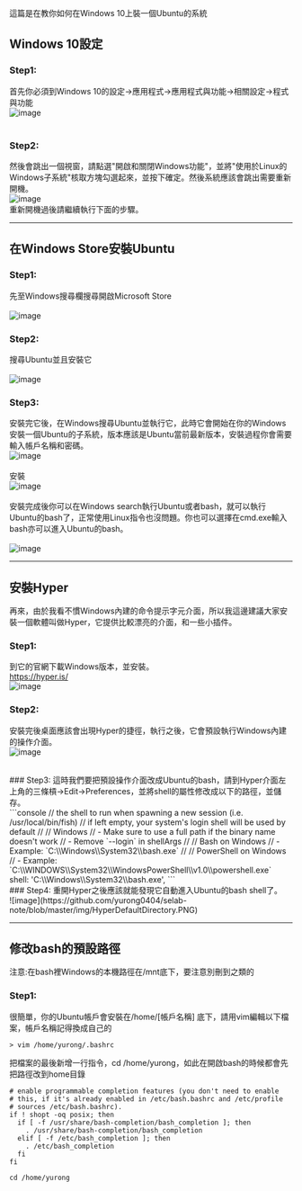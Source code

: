這篇是在教你如何在Windows 10上裝一個Ubuntu的系統

## Windows 10設定
### Step1:
首先你必須到Windows 10的設定->應用程式->應用程式與功能->相關設定->程式與功能<br>
![image](https://github.com/yurong0404/selab-note/blob/master/img/WindowsSetting.PNG)
<br><br>
### Step2:
然後會跳出一個視窗，請點選"開啟和關閉Windows功能"，並將"使用於Linux的Windows子系統"核取方塊勾選起來，並按下確定。然後系統應該會跳出需要重新開機。<br>
![image](https://github.com/yurong0404/selab-note/blob/master/img/WindowsSetting2.PNG)
<br>重新開機過後請繼續執行下面的步驟。<br>

---
## 在Windows Store安裝Ubuntu
### Step1:
先至Windows搜尋欄搜尋開啟Microsoft Store<br><br>
![image](https://github.com/yurong0404/selab-note/blob/master/img/SearchMicrosoftStore.PNG)

### Step2:
搜尋Ubuntu並且安裝它<br><br>
![image](https://github.com/yurong0404/selab-note/blob/master/img/SearchUbuntu.PNG)

### Step3:
安裝完它後，在Windows搜尋Ubuntu並執行它，此時它會開始在你的Windows安裝一個Ubuntu的子系統，版本應該是Ubuntu當前最新版本，安裝過程你會需要輸入帳戶名稱和密碼。<br>
![image](https://github.com/yurong0404/selab-note/blob/master/img/SearchUbuntu2.PNG)
<br><br>安裝<br>
![image](https://github.com/yurong0404/selab-note/blob/master/img/InstallUbuntu.PNG)
<br><br>安裝完成後你可以在Windows search執行Ubuntu或者bash，就可以執行Ubuntu的bash了，正常使用Linux指令也沒問題。你也可以選擇在cmd.exe輸入bash亦可以進入Ubuntu的bash。<br><br>
![image](https://github.com/yurong0404/selab-note/blob/master/img/cmdexe.PNG)
<br>

---
## 安裝Hyper
再來，由於我看不慣Windows內建的命令提示字元介面，所以我這邊建議大家安裝一個軟體叫做Hyper，它提供比較漂亮的介面，和一些小插件。<br>

### Step1:
到它的官網下載Windows版本，並安裝。<br>
https://hyper.is/<br>
![image](https://github.com/yurong0404/selab-note/blob/master/img/HyperHomepage.PNG)

### Step2:
安裝完後桌面應該會出現Hyper的捷徑，執行之後，它會預設執行Windows內建的操作介面。<br>
![image](https://github.com/yurong0404/selab-note/blob/master/img/HyperDefaultcmd.PNG)

<br>
### Step3:
這時我們要把預設操作介面改成Ubuntu的bash，請到Hyper介面左上角的三條槓->Edit->Preferences，並將shell的屬性修改成以下的路徑，並儲存。<br>
```console
    // the shell to run when spawning a new session (i.e. /usr/local/bin/fish)
    // if left empty, your system's login shell will be used by default
    //
    // Windows
    // - Make sure to use a full path if the binary name doesn't work
    // - Remove `--login` in shellArgs
    //
    // Bash on Windows
    // - Example: `C:\\Windows\\System32\\bash.exe`
    //
    // PowerShell on Windows
    // - Example: `C:\\WINDOWS\\System32\\WindowsPowerShell\\v1.0\\powershell.exe`
    shell: 'C:\\Windows\\System32\\bash.exe',
```

<br>
### Step4:
重開Hyper之後應該就能發現它自動進入Ubuntu的bash shell了。<br>
![image](https://github.com/yurong0404/selab-note/blob/master/img/HyperDefaultDirectory.PNG)

---
## 修改bash的預設路徑
注意:在bash裡Windows的本機路徑在/mnt底下，要注意別刪到之類的<br>

### Step1:
很簡單，你的Ubuntu帳戶會安裝在/home/[帳戶名稱] 底下，請用vim編輯以下檔案，帳戶名稱記得換成自己的<br>
```console
> vim /home/yurong/.bashrc
```
把檔案的最後新增一行指令，cd /home/yurong，如此在開啟bash的時候都會先把路徑改到home目錄<br>
```console
# enable programmable completion features (you don't need to enable
# this, if it's already enabled in /etc/bash.bashrc and /etc/profile
# sources /etc/bash.bashrc).
if ! shopt -oq posix; then
  if [ -f /usr/share/bash-completion/bash_completion ]; then
    . /usr/share/bash-completion/bash_completion
  elif [ -f /etc/bash_completion ]; then
    . /etc/bash_completion
  fi
fi

cd /home/yurong
```
